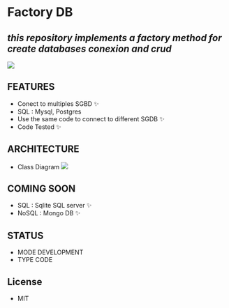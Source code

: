 # Factory DB
## _this repository implements a factory method for create databases conexion and crud_

![](https://www.freeiconspng.com/uploads/factory-icon--vista-business-icons--softiconsm-28.png)


## FEATURES

- Conect to multiples SGBD ✨
- SQL : Mysql, Postgres
- Use the same code to connect to different SGDB ✨
- Code Tested ✨

## ARCHITECTURE

- Class Diagram
![](https://scontent.fbog2-4.fna.fbcdn.net/v/t39.30808-6/241280064_133489225673137_1624136905913956171_n.png?_nc_cat=100&ccb=1-5&_nc_sid=730e14&_nc_eui2=AeHdXOSRrAxprzxQ61n85KH0XK_geAQineFcr-B4BCKd4fC4YhqPQBK4Hz92pmITcB9TO75CboEkWWIK9EYEfwuC&_nc_ohc=hmQHTXeOnKcAX9_cugP&_nc_ht=scontent.fbog2-4.fna&oh=0c9a5ea01916d08b4776d2a1e570c365&oe=614127DD)

## COMING SOON

-  SQL : Sqlite  SQL server ✨
-  NoSQL : Mongo DB ✨


## STATUS
- MODE DEVELOPMENT
- TYPE CODE


## License
- MIT


